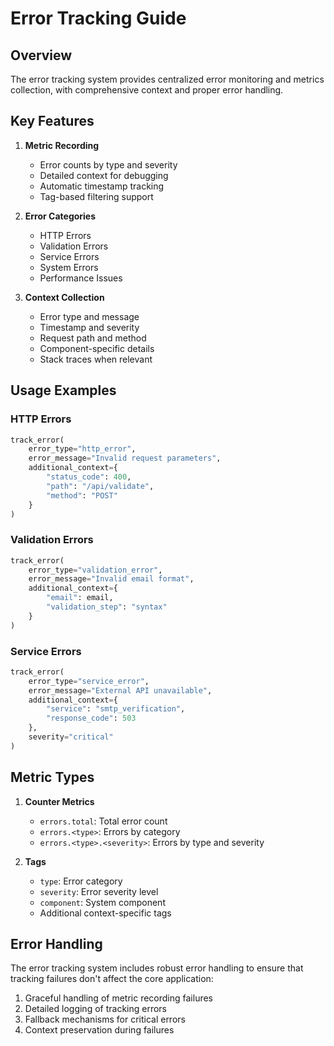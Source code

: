 # Error Tracking Guide

## Overview

The error tracking system provides centralized error monitoring and metrics collection, with
comprehensive context and proper error handling.

## Key Features

1. **Metric Recording**
   - Error counts by type and severity
   - Detailed context for debugging
   - Automatic timestamp tracking
   - Tag-based filtering support

2. **Error Categories**
   - HTTP Errors
   - Validation Errors
   - Service Errors
   - System Errors
   - Performance Issues

3. **Context Collection**
   - Error type and message
   - Timestamp and severity
   - Request path and method
   - Component-specific details
   - Stack traces when relevant

## Usage Examples

### HTTP Errors
```python
track_error(
    error_type="http_error",
    error_message="Invalid request parameters",
    additional_context={
        "status_code": 400,
        "path": "/api/validate",
        "method": "POST"
    }
)
```

### Validation Errors
```python
track_error(
    error_type="validation_error",
    error_message="Invalid email format",
    additional_context={
        "email": email,
        "validation_step": "syntax"
    }
)
```

### Service Errors
```python
track_error(
    error_type="service_error",
    error_message="External API unavailable",
    additional_context={
        "service": "smtp_verification",
        "response_code": 503
    },
    severity="critical"
)
```

## Metric Types

1. **Counter Metrics**
   - `errors.total`: Total error count
   - `errors.<type>`: Errors by category
   - `errors.<type>.<severity>`: Errors by type and severity

2. **Tags**
   - `type`: Error category
   - `severity`: Error severity level
   - `component`: System component
   - Additional context-specific tags

## Error Handling

The error tracking system includes robust error handling to ensure that tracking failures don't
affect the core application:

1. Graceful handling of metric recording failures
2. Detailed logging of tracking errors
3. Fallback mechanisms for critical errors
4. Context preservation during failures